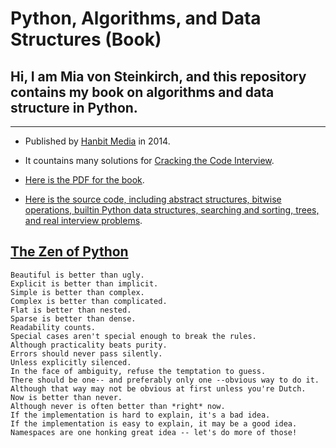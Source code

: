 # Python, Algorithms, and Data Structures (Book)


## Hi, I am Mia von Steinkirch, and this repository contains my book on algorithms and data structure in Python.

---

* Published by [Hanbit Media](http://www.hanbit.co.kr/) in 2014.

* It countains many solutions for [Cracking the Code Interview](https://www.amazon.com/Cracking-Coding-Interview-Programming-Questions/dp/0984782850/).

* [Here is the PDF for the book](https://github.com/bt3gl/Book_on_Python_Algorithms_and_Data_Structure/blob/master/book/ebook_pdf/book_second_edition.pdf).

* [Here is the source code, including abstract structures, bitwise operations, builtin Python data structures, searching and sorting, trees, and real interview problems](https://github.com/bt3gl/Book_on_Python_Algorithms_and_Data_Structure/tree/master/book/ebook_src).



## [The Zen of Python](https://www.python.org/dev/peps/pep-0020/)

```
Beautiful is better than ugly.
Explicit is better than implicit.
Simple is better than complex.
Complex is better than complicated.
Flat is better than nested.
Sparse is better than dense.
Readability counts.
Special cases aren't special enough to break the rules.
Although practicality beats purity.
Errors should never pass silently.
Unless explicitly silenced.
In the face of ambiguity, refuse the temptation to guess.
There should be one-- and preferably only one --obvious way to do it.
Although that way may not be obvious at first unless you're Dutch.
Now is better than never.
Although never is often better than *right* now.
If the implementation is hard to explain, it's a bad idea.
If the implementation is easy to explain, it may be a good idea.
Namespaces are one honking great idea -- let's do more of those!
```
